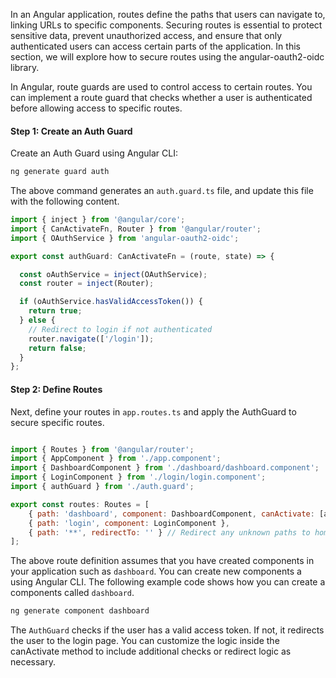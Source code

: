 

In an Angular application, routes define the paths that users can navigate to, linking URLs to specific components. Securing routes is essential to protect sensitive data, prevent unauthorized access, and ensure that only authenticated users can access certain parts of the application. In this section, we will explore how to secure routes using the angular-oauth2-oidc library.

In Angular, route guards are used to control access to certain routes. You can implement a route guard that checks whether a user is authenticated before allowing access to specific routes.

#### Step 1: Create an Auth Guard

Create an Auth Guard using Angular CLI:

```bash
ng generate guard auth
```

The above command generates an `auth.guard.ts` file, and update this file with the following content.  

```javascript title="auth.guard.ts" 
import { inject } from '@angular/core';
import { CanActivateFn, Router } from '@angular/router';
import { OAuthService } from 'angular-oauth2-oidc';

export const authGuard: CanActivateFn = (route, state) => {

  const oAuthService = inject(OAuthService);
  const router = inject(Router);

  if (oAuthService.hasValidAccessToken()) {
    return true;
  } else {
    // Redirect to login if not authenticated
    router.navigate(['/login']);
    return false;
  }
};

```



#### Step 2: Define Routes

Next, define your routes in `app.routes.ts` and apply the AuthGuard to secure specific routes. 

```javascript title="app.routes.ts" 

import { Routes } from '@angular/router';
import { AppComponent } from './app.component';
import { DashboardComponent } from './dashboard/dashboard.component';
import { LoginComponent } from './login/login.component';
import { authGuard } from './auth.guard';

export const routes: Routes = [
    { path: 'dashboard', component: DashboardComponent, canActivate: [authGuard] },
    { path: 'login', component: LoginComponent },
    { path: '**', redirectTo: '' } // Redirect any unknown paths to home
];


```

The above route definition assumes that you have created components in your application such as `dashboard`. You can create new components a using Angular CLI. The following example code shows how you can create a components called `dashboard`. 

```bash
ng generate component dashboard
```

The `AuthGuard` checks if the user has a valid access token. If not, it redirects the user to the login page. You can customize the logic inside the canActivate method to include additional checks or redirect logic as necessary.



